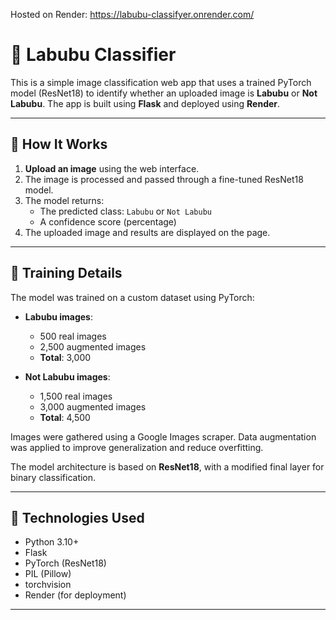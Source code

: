 Hosted on Render: https://labubu-classifyer.onrender.com/

# 🧠 Labubu Classifier

This is a simple image classification web app that uses a trained PyTorch model (ResNet18) to identify whether an uploaded image is **Labubu** or **Not Labubu**. The app is built using **Flask** and deployed using **Render**.

---

## 🚀 How It Works

1. **Upload an image** using the web interface.
2. The image is processed and passed through a fine-tuned ResNet18 model.
3. The model returns:
   - The predicted class: `Labubu` or `Not Labubu`
   - A confidence score (percentage)
4. The uploaded image and results are displayed on the page.

---

## 🧠 Training Details

The model was trained on a custom dataset using PyTorch:

- **Labubu images**:  
  - 500 real images  
  - 2,500 augmented images  
  - **Total**: 3,000

- **Not Labubu images**:  
  - 1,500 real images  
  - 3,000 augmented images  
  - **Total**: 4,500

Images were gathered using a Google Images scraper. Data augmentation was applied to improve generalization and reduce overfitting.

The model architecture is based on **ResNet18**, with a modified final layer for binary classification.

---

## 🧰 Technologies Used

- Python 3.10+
- Flask
- PyTorch (ResNet18)
- PIL (Pillow)
- torchvision
- Render (for deployment)

---

